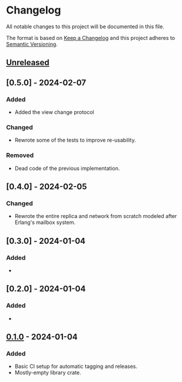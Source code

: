 # Changelog

All notable changes to this project will be documented in this file.

The format is based on [Keep a Changelog](http://keepachangelog.com/en/1.1.0/)
and this project adheres to [Semantic Versioning](http://semver.org/spec/v2.0.0.html).

## [Unreleased]

## [0.5.0] - 2024-02-07
### Added
- Added the view change protocol

### Changed
- Rewrote some of the tests to improve re-usability.

### Removed
- Dead code of the previous implementation.

## [0.4.0] - 2024-02-05
### Changed
- Rewrote the entire replica and network from scratch modeled after Erlang's mailbox system.

## [0.3.0] - 2024-01-04
### Added
- 

## [0.2.0] - 2024-01-04
### Added
- 

## [0.1.0] - 2024-01-04
### Added
- Basic CI setup for automatic tagging and releases.
- Mostly-empty library crate.

[unreleased]: https://github.com/misalcedo/vr/compare/v0.1.0...HEAD
[0.1.0]: https://github.com/misalcedo/vr/releases/tag/v0.1.0